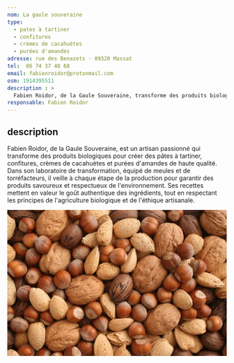 ```yaml
---
nom: La gaule souveraine
type: 
  - pates à tartiner
  - confitures
  - crèmes de cacahuètes
  - purées d'amandes
adresse: rue des Benazets - 09320 Massat
tel:  06 74 37 48 68
email: fabienroidor@protonmail.com
osm: 1914395511
description : >
  Fabien Roidor, de la Gaule Souveraine, transforme des produits biologiques en pâtes à tartiner, confitures, crèmes de cacahuètes et purées d'amandes de qualité, dans un laboratoire équipé de meules et torréfacteurs pour garantir des saveurs authentiques.
responsable: Fabien Roidor
---
```


## description

Fabien Roidor, de la Gaule Souveraine, est un artisan passionné qui transforme des produits biologiques pour créer des pâtes à tartiner, confitures, crèmes de cacahuètes et purées d'amandes de haute qualité. Dans son laboratoire de transformation, équipé de meules et de torréfacteurs, il veille à chaque étape de la production pour garantir des produits savoureux et respectueux de l'environnement. Ses recettes mettent en valeur le goût authentique des ingrédients, tout en respectant les principes de l'agriculture biologique et de l'éthique artisanale. 

![La gaule souveraine](./media/la-gaule-souveraine.jpg)
